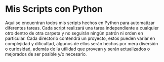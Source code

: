 # Mis Scripts con Python

Aqui se encuentran todos mis scripts hechos en Python para automatizar diferentes tareas.
Cada script realizará una tarea independiente a cualquier otro dentro de otra carpeta y no seguirán ningún patrón ni orden en particular.
Cada directorio contendrá un proyecto, estos pueden variar en complejidad y dificultad, algunos de ellos serán hechos por mera diversión o curiosidad, además de la utilidad que provean y serán actualizados o mejorados de ser posible y/o necesario.
